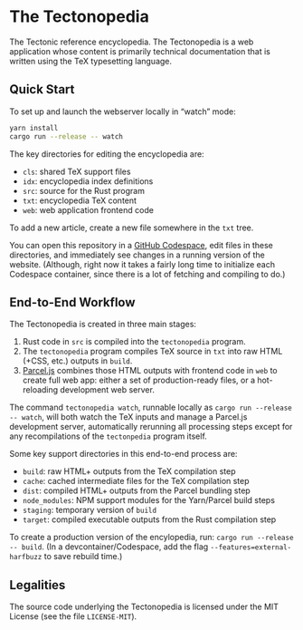 # The Tectonopedia

The Tectonic reference encyclopedia. The Tectonopedia is a web application
whose content is primarily technical documentation that is written using the TeX
typesetting language.


## Quick Start

To set up and launch the webserver locally in “watch” mode:

```sh
yarn install
cargo run --release -- watch
```

The key directories for editing the encyclopedia are:

- `cls`: shared TeX support files
- `idx`: encyclopedia index definitions
- `src`: source for the Rust program
- `txt`: encyclopedia TeX content
- `web`: web application frontend code

To add a new article, create a new file somewhere in the `txt` tree.

You can open this repository in a [GitHub Codespace][ghcs], edit
files in these directories, and immediately see changes in a running
version of the website. (Although, right now it takes a fairly
long time to initialize each Codespace container, since there is a
lot of fetching and compiling to do.)

[ghcs]: https://github.com/features/codespaces


## End-to-End Workflow

The Tectonopedia is created in three main stages:

1. Rust code in `src` is compiled into the `tectonopedia` program.
1. The `tectonopedia` program compiles TeX source in `txt` into
   raw HTML (+CSS, etc.) outputs in `build`.
1. [Parcel.js] combines those HTML outputs with frontend
   code in `web` to create full web app: either a set of
   production-ready files, or a hot-reloading development web
   server.

[Parcel.js]: https://parceljs.org/

The command `tectonopedia watch`, runnable locally as `cargo run --release -- watch`,
will both watch the TeX inputs and manage a Parcel.js development server,
automatically rerunning all processing steps except for any recompilations
of the `tectonpedia` program itself.

Some key support directories in this end-to-end process are:

- `build`: raw HTML+ outputs from the TeX compilation step
- `cache`: cached intermediate files for the TeX compilation step
- `dist`: compiled HTML+ outputs from the Parcel bundling step
- `node_modules`: NPM support modules for the Yarn/Parcel build steps
- `staging`: temporary version of `build`
- `target`: compiled executable outputs from the Rust compilation step

To create a production version of the encylopedia, run: `cargo run --release -- build`.
(In a devcontainer/Codespace, add the flag `--features=external-harfbuzz` to save
rebuild time.)


## Legalities

The source code underlying the Tectonopedia is licensed under the MIT License
(see the file `LICENSE-MIT`).
